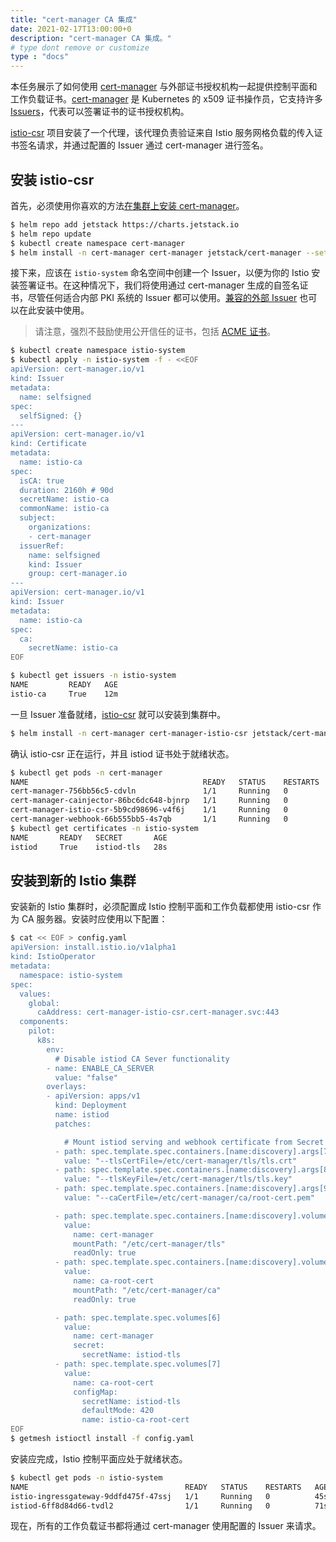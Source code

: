 ```yaml
---
title: "cert-manager CA 集成"
date: 2021-02-17T13:00:00+0
description: "cert-manager CA 集成。"
# type dont remove or customize
type : "docs"
---
```


本任务展示了如何使用 [cert-manager](https://cert-manager.io) 与外部证书授权机构一起提供控制平面和工作负载证书。[cert-manager](https://cert-manager.io) 是 Kubernetes 的 x509 证书操作员，它支持许多 [Issuers](https://cert-manager.io/docs/configuration/)，代表可以签署证书的证书授权机构。

[istio-csr](https://github.com/cert-manager/istio-csr) 项目安装了一个代理，该代理负责验证来自 Istio 服务网格负载的传入证书签名请求，并通过配置的 Issuer 通过 cert-manager 进行签名。

## 安装 istio-csr

首先，必须使用你喜欢的方法[在集群上安装 cert-manager](https://cert-manager.io/docs/installation/kubernetes/)。

```sh
$ helm repo add jetstack https://charts.jetstack.io
$ helm repo update
$ kubectl create namespace cert-manager
$ helm install -n cert-manager cert-manager jetstack/cert-manager --set installCRDs=true
```

接下来，应该在 `istio-system` 命名空间中创建一个 Issuer，以便为你的 Istio 安装签署证书。在这种情况下，我们将使用通过 cert-manager 生成的自签名证书，尽管任何适合内部 PKI 系统的 Issuer 都可以使用。[兼容的外部 Issuer](https://cert-manager.io/docs/configuration/external/) 也可以在此安装中使用。

> 请注意，强烈不鼓励使用公开信任的证书，包括 [ACME 证书](https://cert-manager.io/docs/configuration/acme/)。

```sh
$ kubectl create namespace istio-system
$ kubectl apply -n istio-system -f - <<EOF
apiVersion: cert-manager.io/v1
kind: Issuer
metadata:
  name: selfsigned
spec:
  selfSigned: {}
---
apiVersion: cert-manager.io/v1
kind: Certificate
metadata:
  name: istio-ca
spec:
  isCA: true
  duration: 2160h # 90d
  secretName: istio-ca
  commonName: istio-ca
  subject:
    organizations:
    - cert-manager
  issuerRef:
    name: selfsigned
    kind: Issuer
    group: cert-manager.io
---
apiVersion: cert-manager.io/v1
kind: Issuer
metadata:
  name: istio-ca
spec:
  ca:
    secretName: istio-ca
EOF

$ kubectl get issuers -n istio-system
NAME         READY   AGE
istio-ca     True    12m
```

一旦 Issuer 准备就绪，[istio-csr](https://github.com/cert-manager/istio-csr) 就可以安装到集群中。

```sh
$ helm install -n cert-manager cert-manager-istio-csr jetstack/cert-manager-istio-csr
```
确认 istio-csr 正在运行，并且 istiod 证书处于就绪状态。

```sh
$ kubectl get pods -n cert-manager
NAME                                       READY   STATUS    RESTARTS   AGE
cert-manager-756bb56c5-cdvln               1/1     Running   0          111s
cert-manager-cainjector-86bc6dc648-bjnrp   1/1     Running   0          111s
cert-manager-istio-csr-5b9cd98696-v4f6j    1/1     Running   0          12s
cert-manager-webhook-66b555bb5-4s7qb       1/1     Running   0          111s
$ kubectl get certificates -n istio-system
NAME       READY   SECRET       AGE
istiod     True    istiod-tls   28s
```

## 安装到新的 Istio 集群
安装新的 Istio 集群时，必须配置成 Istio 控制平面和工作负载都使用 istio-csr 作为 CA 服务器。安装时应使用以下配置：

```sh
$ cat << EOF > config.yaml
apiVersion: install.istio.io/v1alpha1
kind: IstioOperator
metadata:
  namespace: istio-system
spec:
  values:
    global:
      caAddress: cert-manager-istio-csr.cert-manager.svc:443
  components:
    pilot:
      k8s:
        env:
          # Disable istiod CA Sever functionality
        - name: ENABLE_CA_SERVER
          value: "false"
        overlays:
        - apiVersion: apps/v1
          kind: Deployment
          name: istiod
          patches:

            # Mount istiod serving and webhook certificate from Secret mount
          - path: spec.template.spec.containers.[name:discovery].args[7]
            value: "--tlsCertFile=/etc/cert-manager/tls/tls.crt"
          - path: spec.template.spec.containers.[name:discovery].args[8]
            value: "--tlsKeyFile=/etc/cert-manager/tls/tls.key"
          - path: spec.template.spec.containers.[name:discovery].args[9]
            value: "--caCertFile=/etc/cert-manager/ca/root-cert.pem"

          - path: spec.template.spec.containers.[name:discovery].volumeMounts[6]
            value:
              name: cert-manager
              mountPath: "/etc/cert-manager/tls"
              readOnly: true
          - path: spec.template.spec.containers.[name:discovery].volumeMounts[7]
            value:
              name: ca-root-cert
              mountPath: "/etc/cert-manager/ca"
              readOnly: true

          - path: spec.template.spec.volumes[6]
            value:
              name: cert-manager
              secret:
                secretName: istiod-tls
          - path: spec.template.spec.volumes[7]
            value:
              name: ca-root-cert
              configMap:
                secretName: istiod-tls
                defaultMode: 420
                name: istio-ca-root-cert
EOF
$ getmesh istioctl install -f config.yaml
```

安装应完成，Istio 控制平面应处于就绪状态。

```sh
$ kubectl get pods -n istio-system
NAME                                   READY   STATUS    RESTARTS   AGE
istio-ingressgateway-9ddfd475f-47ssj   1/1     Running   0          45s
istiod-6ff8d84d66-tvdl2                1/1     Running   0          71s
```

现在，所有的工作负载证书都将通过 cert-manager 使用配置的 Issuer 来请求。
